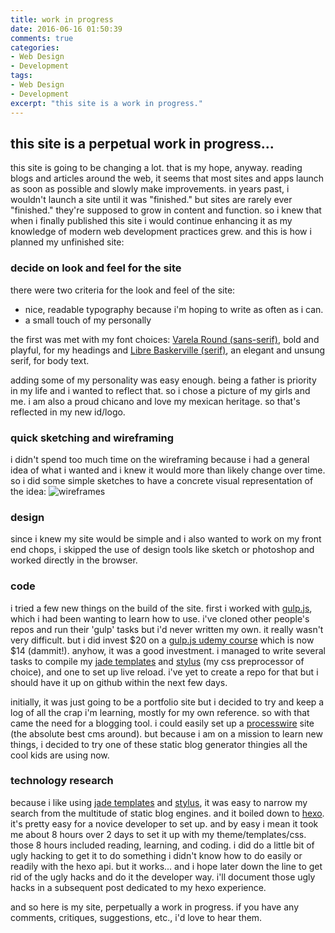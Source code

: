 ```yaml
---
title: work in progress
date: 2016-06-16 01:50:39
comments: true
categories:
- Web Design
- Development
tags: 
- Web Design
- Development
excerpt: "this site is a work in progress."
---
```

## this site is a perpetual work in progress...

this site is going to be changing a lot. that is my hope, anyway. reading blogs and articles around the web, it seems that most sites and apps launch as soon as possible and slowly make improvements. in years past, i wouldn't launch a site until it was "finished." but sites are rarely ever "finished." they're supposed to grow in content and function. so i knew that when i finally published this site i would continue enhancing it as my knowledge of modern web development practices grew. and this is how i planned my unfinished site:

### decide on look and feel for the site
there were two criteria for the look and feel of the site:

- nice, readable typography because i'm hoping to write as often as i can. 
- a small touch of my personally

the first was met with my font choices: [Varela Round (sans-serif)](https://www.google.com/fonts/specimen/Varela+Round), bold and playful, for my headings and [Libre Baskerville (serif)](https://www.google.com/fonts/specimen/Libre+Baskerville), an elegant and unsung serif, for body text.

adding some of my personality was easy enough. being a father is priority in my life and i wanted to reflect that. so i chose a picture of my girls and me. i am also a proud chicano and love my mexican heritage. so that's reflected in my new id/logo. 

### quick sketching and wireframing

i didn't spend too much time on the wireframing because i had a general idea of what i wanted and i knew it would more than likely change over time. so i did some simple sketches to have a concrete visual representation of the idea:
  ![wireframes](/img/work/alexrdz-wireframes.png)

### design

since i knew my site would be simple and i also wanted to work on my front end chops, i skipped the use of design tools like sketch or photoshop and worked directly in the browser. 

### code
i tried a few new things on the build of the site. first i worked with [gulp.js](http://gulpjs.com/), which i had been wanting to learn how to use. i've cloned other people's repos and run their 'gulp' tasks but i'd never written my own. it really wasn't very difficult. but i did invest $20 on a [gulp.js udemy course](https://www.udemy.com/rapid-gulp/) which is now $14 (dammit!). anyhow, it was a good investment. i managed to write several tasks to compile my [jade templates](http://jade-lang.com/) and [stylus](http://stylus-lang.com/) (my css preprocessor of choice), and one to set up live reload. i've yet to create a repo for that but i should have it up on github within the next few days.

initially, it was just going to be a portfolio site but i decided to try and keep a log of all the crap i'm learning, mostly for my own reference. so with that came the need for a blogging tool. i could easily set up a [processwire](http://processwire.com/) site (the absolute best cms around). but because i am on a mission to learn new things, i decided to try one of these static blog generator thingies all the cool kids are using now. 

### technology research
because i like using [jade templates](http://jade-lang.com/) and [stylus](http://stylus-lang.com/), it was easy to narrow my search from the multitude of static blog engines. and it boiled down to [hexo](https://hexo.io). it's pretty easy for a novice developer to set up. and by easy i mean it took me about 8 hours over 2 days to set it up with my theme/templates/css. those 8 hours included reading, learning, and coding. i did do a little bit of ugly hacking to get it to do something i didn't know how to do easily or readily with the hexo api. but it works... and i hope later down the line to get rid of the ugly hacks and do it the developer way. i'll document those ugly hacks in a subsequent post dedicated to my hexo experience.

and so here is my site, perpetually a work in progress. if you have any comments, critiques, suggestions, etc., i'd love to hear them.